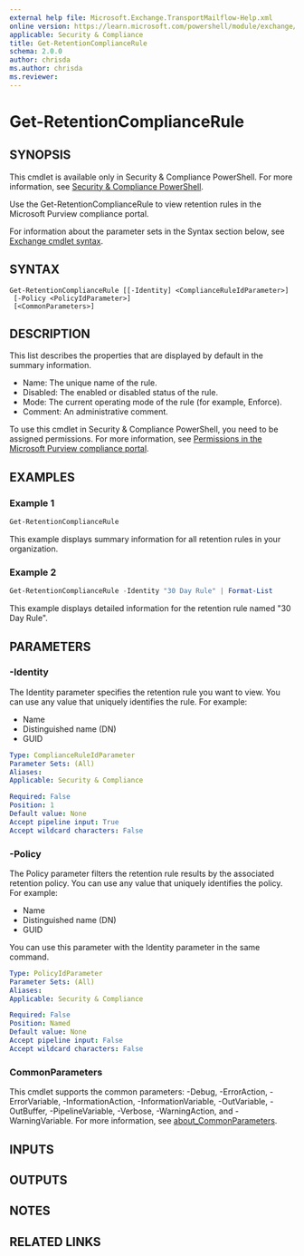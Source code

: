 ```yaml
---
external help file: Microsoft.Exchange.TransportMailflow-Help.xml
online version: https://learn.microsoft.com/powershell/module/exchange/get-retentioncompliancerule
applicable: Security & Compliance
title: Get-RetentionComplianceRule
schema: 2.0.0
author: chrisda
ms.author: chrisda
ms.reviewer:
---
```


# Get-RetentionComplianceRule

## SYNOPSIS
This cmdlet is available only in Security & Compliance PowerShell. For more information, see [Security & Compliance PowerShell](https://learn.microsoft.com/powershell/exchange/scc-powershell).

Use the Get-RetentionComplianceRule to view retention rules in the Microsoft Purview compliance portal.

For information about the parameter sets in the Syntax section below, see [Exchange cmdlet syntax](https://learn.microsoft.com/powershell/exchange/exchange-cmdlet-syntax).

## SYNTAX

```
Get-RetentionComplianceRule [[-Identity] <ComplianceRuleIdParameter>]
 [-Policy <PolicyIdParameter>]
 [<CommonParameters>]
```

## DESCRIPTION
This list describes the properties that are displayed by default in the summary information.

- Name: The unique name of the rule.
- Disabled: The enabled or disabled status of the rule.
- Mode: The current operating mode of the rule (for example, Enforce).
- Comment: An administrative comment.

To use this cmdlet in Security & Compliance PowerShell, you need to be assigned permissions. For more information, see [Permissions in the Microsoft Purview compliance portal](https://learn.microsoft.com/purview/microsoft-365-compliance-center-permissions).

## EXAMPLES

### Example 1
```powershell
Get-RetentionComplianceRule
```

This example displays summary information for all retention rules in your organization.

### Example 2
```powershell
Get-RetentionComplianceRule -Identity "30 Day Rule" | Format-List
```

This example displays detailed information for the retention rule named "30 Day Rule".

## PARAMETERS

### -Identity
The Identity parameter specifies the retention rule you want to view. You can use any value that uniquely identifies the rule. For example:

- Name
- Distinguished name (DN)
- GUID

```yaml
Type: ComplianceRuleIdParameter
Parameter Sets: (All)
Aliases:
Applicable: Security & Compliance

Required: False
Position: 1
Default value: None
Accept pipeline input: True
Accept wildcard characters: False
```

### -Policy
The Policy parameter filters the retention rule results by the associated retention policy. You can use any value that uniquely identifies the policy. For example:

- Name
- Distinguished name (DN)
- GUID

You can use this parameter with the Identity parameter in the same command.

```yaml
Type: PolicyIdParameter
Parameter Sets: (All)
Aliases:
Applicable: Security & Compliance

Required: False
Position: Named
Default value: None
Accept pipeline input: False
Accept wildcard characters: False
```

### CommonParameters
This cmdlet supports the common parameters: -Debug, -ErrorAction, -ErrorVariable, -InformationAction, -InformationVariable, -OutVariable, -OutBuffer, -PipelineVariable, -Verbose, -WarningAction, and -WarningVariable. For more information, see [about_CommonParameters](https://go.microsoft.com/fwlink/p/?LinkID=113216).

## INPUTS

## OUTPUTS

## NOTES

## RELATED LINKS
